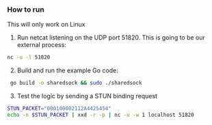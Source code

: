 ### How to run

This will only work on Linux

1. Run netcat listening on the UDP port 51820. This is going to be our external process:
```bash
nc -u -l 51820
```

2. Build and run the example Go code:

```bash
 go build -o sharedsock && sudo ./sharedsock
```

3. Test the logic by sending a STUN binding request

```bash
STUN_PACKET="000100002112A4425454" 
echo -n $STUN_PACKET | xxd -r -p | nc -u -w 1 localhost 51820
```


